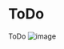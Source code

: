 # ToDo
ToDo
![image](https://user-images.githubusercontent.com/110614481/188659934-a19eb87a-4819-4484-8706-ac70acd0ae3a.png)
